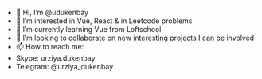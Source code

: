 - 👋 Hi, I’m @udukenbay
- 👀 I’m interested in Vue, React & in Leetcode problems
- 🌱 I’m currently learning Vue from Loftschool
- 💞️ I’m looking to collaborate on new interesting projects I can be involved
- 📫 How to reach me: 
-   Skype: urziya.dukenbay
-   Telegram: @urziya_dukenbay

<!---
udukenbay/udukenbay is a ✨ special ✨ repository because its `README.md` (this file) appears on your GitHub profile.
You can click the Preview link to take a look at your changes.
--->
